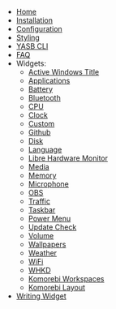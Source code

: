 - [Home](./Home)
- [Installation](./Installation)
- [Configuration](./Configuration)
- [Styling](./Styling)
- [YASB CLI](./CLI)
- [FAQ](./FAQ)
- Widgets:
    - [Active Windows Title](./(Widget)-Active-Windows-Title)
    - [Applications](./(Widget)-Applications)
    - [Battery](./(Widget)-Battery)
    - [Bluetooth](./(Widget)-Bluetooth)
    - [CPU](./(Widget)-CPU)
    - [Clock](./(Widget)-Clock)
    - [Custom](./(Widget)-Custom)
    - [Github](./(Widget)-Github)
    - [Disk](./(Widget)-Disk)
    - [Language](./(Widget)-Language)
    - [Libre Hardware Monitor](./(Widget)-Libre-HW-Monitor)
    - [Media](./(Widget)-Media)
    - [Memory](./(Widget)-Memory)
    - [Microphone](./(Widget)-Microphone)
    - [OBS](./(Widget)-Obs)
    - [Traffic](./(Widget)-Traffic)
    - [Taskbar](./(Widget)-Taskbar)
    - [Power Menu](./(Widget)-Power-Menu)
    - [Update Check](./(Widget)-Update-Check)
    - [Volume](./(Widget)-Volume)
    - [Wallpapers](./(Widget)-Wallpapers)
    - [Weather](./(Widget)-Weather)
    - [WiFi](./(Widget)-WiFi)
    - [WHKD](./(Widget)-Whkd)
    - [Komorebi Workspaces](./(Widget)-Komorebi-Workspaces)
    - [Komorebi Layout](./(Widget)-Komorebi-Layout)
- [Writing Widget](./Writing-Widget)